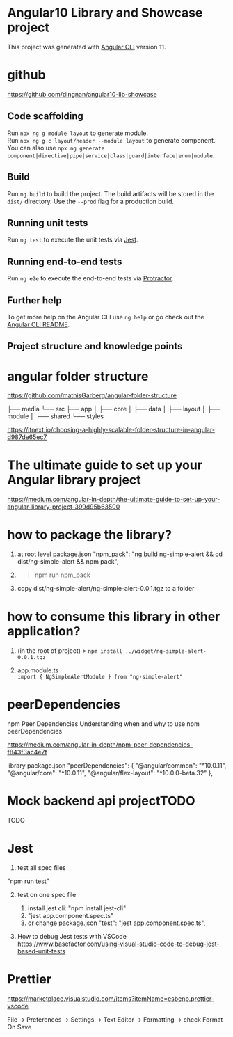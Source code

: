 # Angular10 Library and Showcase project

This project was generated with [Angular CLI](https://github.com/angular/angular-cli) version 11.

# github

https://github.com/dingnan/angular10-lib-showcase

## Code scaffolding

Run `npx ng g module layout` to generate module.  
Run `npx ng g c layout/header --module layout` to generate component.  
You can also use `npx ng generate component|directive|pipe|service|class|guard|interface|enum|module`.

## Build

Run `ng build` to build the project. The build artifacts will be stored in the `dist/` directory. Use the `--prod` flag for a production build.

## Running unit tests

Run `ng test` to execute the unit tests via [Jest](https://jestjs.io/).

## Running end-to-end tests

Run `ng e2e` to execute the end-to-end tests via [Protractor](http://www.protractortest.org/).

## Further help

To get more help on the Angular CLI use `ng help` or go check out the [Angular CLI README](https://github.com/angular/angular-cli/blob/master/README.md).

## Project structure and knowledge points

# angular folder structure

https://github.com/mathisGarberg/angular-folder-structure

├── media
└── src
├── app
│ ├── core
│ ├── data
│ ├── layout
│ ├── module
│ └── shared
└── styles

https://itnext.io/choosing-a-highly-scalable-folder-structure-in-angular-d987de65ec7

# The ultimate guide to set up your Angular library project

https://medium.com/angular-in-depth/the-ultimate-guide-to-set-up-your-angular-library-project-399d95b63500

# how to package the library?

1. at root level package.json
   "npm_pack": "ng build ng-simple-alert && cd dist/ng-simple-alert && npm pack",

2. > npm run npm_pack

3. copy dist/ng-simple-alert/ng-simple-alert-0.0.1.tgz to a folder

# how to consume this library in other application?

1. (in the root of project) > `npm install ../widget/ng-simple-alert-0.0.1.tgz`

2. app.module.ts  
   `import { NgSimpleAlertModule } from "ng-simple-alert"`

# peerDependencies

npm Peer Dependencies
Understanding when and why to use npm peerDependencies

https://medium.com/angular-in-depth/npm-peer-dependencies-f843f3ac4e7f

library package.json
"peerDependencies": {
"@angular/common": "^10.0.11",
"@angular/core": "^10.0.11",
"@angular/flex-layout": "^10.0.0-beta.32"
},

# Mock backend api projectTODO

TODO

# Jest

1. test all spec files

"npm run test"

2. test on one spec file

   1. install jest cli: "npm install jest-cli"
   2. "jest app.component.spec.ts"
   3. or change package.json "test": "jest app.component.spec.ts",

3. How to debug Jest tests with VSCode
   https://www.basefactor.com/using-visual-studio-code-to-debug-jest-based-unit-tests

# Prettier

https://marketplace.visualstudio.com/items?itemName=esbenp.prettier-vscode

File -> Preferences -> Settings -> Text Editor -> Formatting -> check Format On Save

